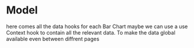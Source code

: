# Model

 here comes all the data hooks for each Bar Chart maybe we can use a use Context hook to contain all the relevant data. To make the data global available even between diffrent pages